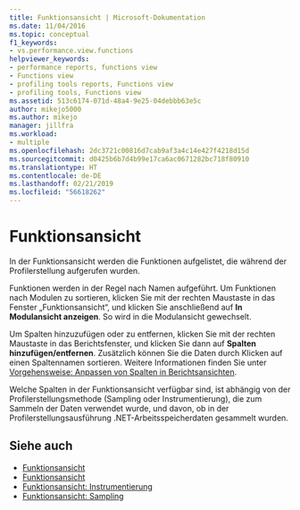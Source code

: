 ```yaml
---
title: Funktionsansicht | Microsoft-Dokumentation
ms.date: 11/04/2016
ms.topic: conceptual
f1_keywords:
- vs.performance.view.functions
helpviewer_keywords:
- performance reports, functions view
- Functions view
- profiling tools reports, Functions view
- profiling tools, Functions view
ms.assetid: 513c6174-071d-48a4-9e25-04debbb63e5c
author: mikejo5000
ms.author: mikejo
manager: jillfra
ms.workload:
- multiple
ms.openlocfilehash: 2dc3721c00816d7cab9af3a4c14e427f4218d15d
ms.sourcegitcommit: d0425b6b7d4b99e17ca6ac0671282bc718f80910
ms.translationtype: HT
ms.contentlocale: de-DE
ms.lasthandoff: 02/21/2019
ms.locfileid: "56618262"
---
```

# <a name="functions-view"></a>Funktionsansicht
In der Funktionsansicht werden die Funktionen aufgelistet, die während der Profilerstellung aufgerufen wurden.

 Funktionen werden in der Regel nach Namen aufgeführt. Um Funktionen nach Modulen zu sortieren, klicken Sie mit der rechten Maustaste in das Fenster „Funktionsansicht“, und klicken Sie anschließend auf **In Modulansicht anzeigen**. So wird in die Modulansicht gewechselt.

 Um Spalten hinzuzufügen oder zu entfernen, klicken Sie mit der rechten Maustaste in das Berichtsfenster, und klicken Sie dann auf **Spalten hinzufügen/entfernen**. Zusätzlich können Sie die Daten durch Klicken auf einen Spaltennamen sortieren. Weitere Informationen finden Sie unter [Vorgehensweise: Anpassen von Spalten in Berichtsansichten](../profiling/how-to-customize-report-view-columns.md).

 Welche Spalten in der Funktionsansicht verfügbar sind, ist abhängig von der Profilerstellungsmethode (Sampling oder Instrumentierung), die zum Sammeln der Daten verwendet wurde, und davon, ob in der Profilerstellungsausführung .NET-Arbeitsspeicherdaten gesammelt wurden.

## <a name="see-also"></a>Siehe auch
- [Funktionsansicht](../profiling/functions-view-sampling-data.md)
- [Funktionsansicht](../profiling/functions-view-instrumentation-data.md)
- [Funktionsansicht: Instrumentierung](../profiling/functions-view-dotnet-memory-instrumentation-data.md)
- [Funktionsansicht: Sampling](../profiling/functions-view-dotnet-memory-sampling-data.md)